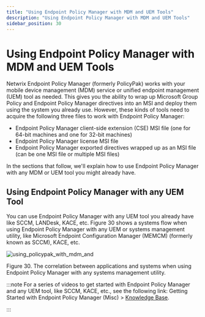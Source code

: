 ```yaml
---
title: "Using Endpoint Policy Manager with MDM and UEM Tools"
description: "Using Endpoint Policy Manager with MDM and UEM Tools"
sidebar_position: 30
---
```


# Using Endpoint Policy Manager with MDM and UEM Tools

Netwrix Endpoint Policy Manager (formerly PolicyPak) works with your mobile device management (MDM)
service or unified endpoint management (UEM) tool as needed. This gives you the ability to wrap up
Microsoft Group Policy and Endpoint Policy Manager directives into an MSI and deploy them using the
system you already use. However, these kinds of tools need to acquire the following three files to
work with Endpoint Policy Manager:

- Endpoint Policy Manager client-side extension (CSE) MSI file (one for 64-bit machines and one for
  32-bit machines)
- Endpoint Policy Manager license MSI file
- Endpoint Policy Manager exported directives wrapped up as an MSI file (can be one MSI file or
  multiple MSI files)

In the sections that follow, we'll explain how to use Endpoint Policy Manager with any MDM or UEM
tool you might already have.

## Using Endpoint Policy Manager with any UEM Tool

You can use Endpoint Policy Manager with any UEM tool you already have like SCCM, LANDesk, KACE,
etc. Figure 30 shows a systems flow when using Endpoint Policy Manager with any UEM or systems
management utility, like Microsoft Endpoint Configuration Manager (MEMCM) (formerly known as SCCM),
KACE, etc.

![using_policypak_with_mdm_and](/images/endpointpolicymanager/mdm/using_endpointpolicymanager_with_mdm_and.webp)

Figure 30. The correlation between applications and systems when using Endpoint Policy Manager with
any systems management utility.

:::note
For a series of videos to get started with Endpoint Policy Manager and any UEM tool, like
SCCM, KACE, etc., see the following link: Getting Started with Endpoint Policy Manager (Misc) >
[Knowledge Base](/docs/endpointpolicymanager/).

:::
